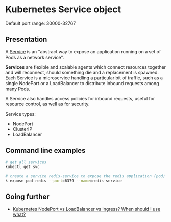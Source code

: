 # Kubernetes Service object

Default port range: 30000-32767

## Presentation

A [Service](https://kubernetes.io/docs/concepts/services-networking/service/) is an "abstract way to expose an application running on a set of Pods as a network service".

**Services** are flexible and scalable agents which connect resources together and will reconnect, should something die and a replacement is spawned. Each Service is a microservice handling a particular bit of traffic, such as a single NodePort or a LoadBalancer to distribute inbound requests among many Pods.

A Service also handles access policies for inbound requests, useful for resource control, as well as for security.

Service types:

- NodePort
- ClusterIP
- LoadBalancer

## Command line examples

```bash
# get all services
kubectl get svc

# create a service redis-service to expose the redis application (pod) within the cluster on port 6379
k expose pod redis --port=6379 --name=redis-service
```

## Going further

- [Kubernetes NodePort vs LoadBalancer vs Ingress? When should I use what?](https://medium.com/google-cloud/kubernetes-nodeport-vs-loadbalancer-vs-ingress-when-should-i-use-what-922f010849e0)
